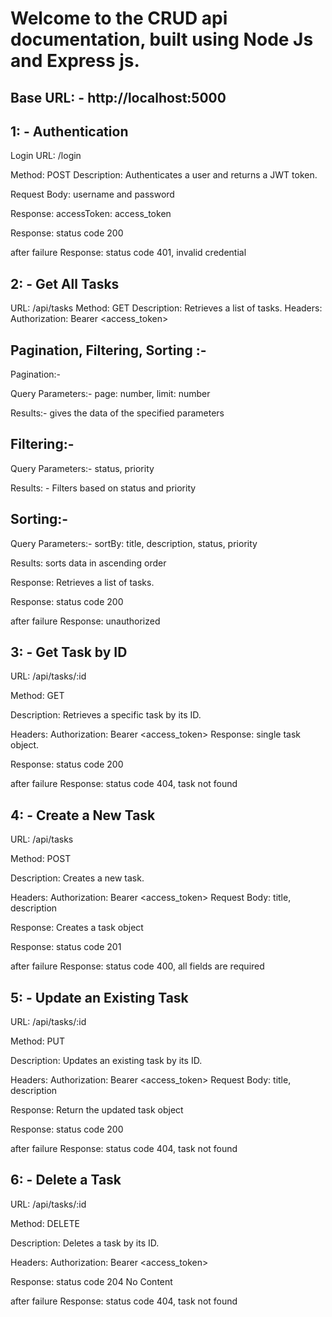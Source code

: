 # Welcome to the CRUD api documentation, built using Node Js and Express js.



## Base URL: -   http://localhost:5000

## 1: -  Authentication

Login URL: /login

Method: POST
Description: Authenticates a user and returns a JWT token.

Request Body: username  and password

Response:  accessToken: access_token

Response: status code 200 

after failure
Response: status code 401, invalid credential



## 2: -  Get All Tasks

URL: /api/tasks
Method: GET
Description: Retrieves a list of tasks.
Headers: Authorization: Bearer <access_token>



## Pagination, Filtering, Sorting :- 

Pagination:- 

Query Parameters:- page: number,    limit: number

Results:- gives the data of the specified parameters 




## Filtering:- 

Query Parameters:- status,    priority

Results: - Filters based on status and priority




## Sorting:-

Query Parameters:-   sortBy: title, description, status, priority

Results: sorts data in ascending order



Response: Retrieves a list of tasks.

Response: status code 200

after failure
Response: unauthorized


## 3: - Get Task by ID

URL: /api/tasks/:id

Method: GET

Description: Retrieves a specific task by its ID.

Headers:
Authorization: Bearer <access_token>
Response: single task object.

Response: status code 200

after failure
Response: status code 404, task not found



## 4: - Create a New Task

URL: /api/tasks

Method: POST

Description: Creates a new task.

Headers:
Authorization: Bearer <access_token>
Request Body: title, description

Response: Creates a task object

Response: status code 201 

after failure
Response: status code 400, all fields are required



## 5: - Update an Existing Task

URL: /api/tasks/:id

Method: PUT

Description: Updates an existing task by its ID.

Headers:
Authorization: Bearer <access_token>
Request Body: title, description

Response: Return the updated task object

Response: status code 200

after failure
Response: status code 404, task not found



## 6: - Delete a Task

URL: /api/tasks/:id

Method: DELETE

Description: Deletes a task by its ID.

Headers:
Authorization: Bearer <access_token>

Response: status code 204 No Content

after failure
Response: status code 404, task not found


